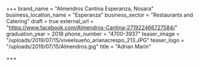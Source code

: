 +++
brand_name = "Almendros Cantina Esperanza, Nosara"
business_location_name = "Esperanza"
business_sector = "Restaurants and Catering"
draft = true
external_url = "https://www.facebook.com/Almendros-Cantina-271922466727584/"
graduation_year = 2018
phone_number = "4700-3937"
teaser_image = "/uploads/2019/07/15/viveelsueño_arianacrespo_213.JPG"
teaser_logo = "/uploads/2019/07/15/Almendros.jpg"
title = "Adrian Marin"

+++

